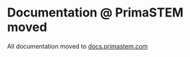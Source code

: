 # Documentation @ PrimaSTEM moved

All documentation moved to [docs.primastem.com](https://docs.primastem.com)
